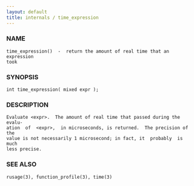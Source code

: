 ```yaml
---
layout: default
title: internals / time_expression
---
```


### NAME

    time_expression()  -  return the amount of real time that an expression
    took

### SYNOPSIS

    int time_expression( mixed expr );

### DESCRIPTION

    Evaluate <expr>.  The amount of real time that passed during the evalu‐
    ation  of  <expr>,  in microseconds, is returned.  The precision of the
    value is not necessarily 1 microsecond; in fact, it  probably  is  much
    less precise.

### SEE ALSO

    rusage(3), function_profile(3), time(3)
